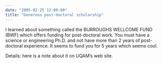 ```yaml
---
date: "2005-02-25 12:00:00"
title: "Generous post-doctoral scholarship"
---
```




I learned about something called the BURROUGHS WELLCOME FUND (BWF) which offers funding for post-doctoral work. You must have a science or engineering Ph.D. and not have more than 2 years of post-doctoral experience. It seems to fund you for 5 years which seems cool.

Details: here is a note about it on UQAM&rsquo;s web site.

